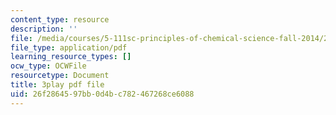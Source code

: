 ```yaml
---
content_type: resource
description: ''
file: /media/courses/5-111sc-principles-of-chemical-science-fall-2014/26f2864597bb0d4bc782467268ce6088_CFPnZ66nge4.pdf
file_type: application/pdf
learning_resource_types: []
ocw_type: OCWFile
resourcetype: Document
title: 3play pdf file
uid: 26f28645-97bb-0d4b-c782-467268ce6088
---
```

